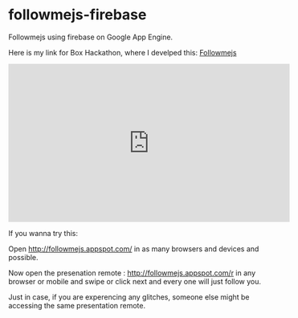 followmejs-firebase
===================

Followmejs using firebase on Google App Engine.


Here is my link for Box Hackathon, where I develped this: <a href="http://redefiningwork.hackathon.io/teams/view/568" target="_blank">Followmejs</a>

<iframe width="560" height="315" src="http://www.youtube.com/embed/8mRrbkbTZFc" frameborder="0" allowfullscreen></iframe>


If you wanna try this:

Open http://followmejs.appspot.com/ in as many browsers and devices and possible.

Now open the presenation remote : http://followmejs.appspot.com/r in any browser or mobile and swipe or click next and every one will just follow you.

Just in case, if you are experencing any glitches, someone else might be accessing the same presentation remote.

